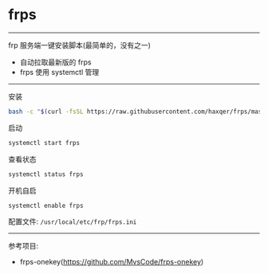 # frps
---
frp 服务端一键安装脚本(最简单的，没有之一)
+ 自动拉取最新版的 frps
+ frps 使用 systemctl 管理

---
安装
```bash
bash -c "$(curl -fsSL https://raw.githubusercontent.com/haxqer/frps/master/install_frps.sh)"
```

启动
```bash
systemctl start frps
```

查看状态
```bash
systemctl status frps
```

开机自启
```bash
systemctl enable frps
```


配置文件: `/usr/local/etc/frp/frps.ini`


---


参考项目:
+ frps-onekey(https://github.com/MvsCode/frps-onekey)
